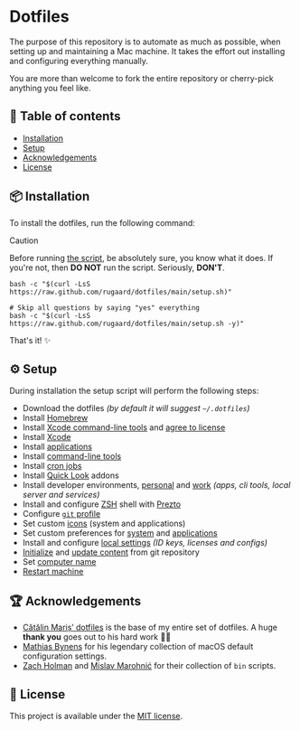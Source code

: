 # Dotfiles

The purpose of this repository is to automate as much as possible, when setting up and maintaining a Mac machine. It takes the effort out installing and configuring everything manually.

You are more than welcome to fork the entire repository or cherry-pick anything you feel like.

## 📖 Table of contents

- [Installation](#-installation)
- [Setup](#️-setup)
- [Acknowledgements](#-acknowledgements)
- [License](#-license)

## 📦 Installation

To install the dotfiles, run the following command:

> [!CAUTION]
> Before running [the script][setup script], be absolutely sure, you know what it does.
> If you're not, then **DO NOT** run the script. Seriously, **DON'T**.

```shell
bash -c "$(curl -LsS https://raw.github.com/rugaard/dotfiles/main/setup.sh)"

# Skip all questions by saying "yes" everything
bash -c "$(curl -LsS https://raw.github.com/rugaard/dotfiles/main/setup.sh -y)"
```

That's it! ✨

## ⚙️ Setup

During installation the setup script will perform the following steps:

- Download the dotfiles
  _(by default it will suggest `~/.dotfiles`)_
- Install [Homebrew][install homebrew]
- Install [Xcode command-line tools][install xcode cli tools] and [agree to license][xcode license agreement]
- Install [Xcode][install xcode]
- Install [applications][install applications]
- Install [command-line tools][install tools]
- Install [cron jobs][install cron]
- Install [Quick Look][install quicklooks] addons
- Install developer environments, [personal][install developer] and [work][install work] _(apps, cli tools, local server and services)_
- Install and configure [ZSH][install zsh] shell with [Prezto](https://github.com/sorin-ionescu/prezto)
- Configure [`git` profile][install git]
- Set custom [icons][install icons] (system and applications)
- Set custom preferences for [system][preferences system] and [applications][preferences applications]
- Install and configure [local settings][local script] _(ID keys, licenses and configs)_
- [Initialize][git init] and [update content][git update script] from git repository
- Set [computer name](computer-name)
- [Restart machine][setup script restart]

## 🏆 Acknowledgements

- [Cătălin Mariș’ dotfiles](https://github.com/alrra/dotfiles) is the base of my entire set of dotfiles. A huge **thank you** goes out to his hard work 🙏🏻
- [Mathias Bynens](https://github.com/mathiasbynens/dotfiles) for his legendary collection of macOS default configuration settings.
- [Zach Holman](https://github.com/holman/dotfiles) and [Mislav Marohnić](https://github.com/mislav/dotfiles) for their collection of `bin` scripts.

## 📝 License

This project is available under the [MIT license][license].

<!-- Link labels: -->
[computer-name]: macos/set_computer_name
[install applications]: macos/install/applications
[install cron]: macos/install/cron
[install git]: macos/git_profile
[install developer]: macos/install/developer
[install homebrew]: macos/install/homebrew
[install icons]: macos/install/icons
[install quicklooks]: macos/install/quicklooks
[install tools]: macos/install/tools
[install work]: macos/install/work
[install xcode cli tools]: https://github.com/rugaard/dotfiles/blob/main/macos/install/xcode.sh#L53-L67
[xcode license agreement]: https://github.com/rugaard/dotfiles/blob/main/macos/install/xcode.sh#L15-L30
[install xcode]: https://github.com/rugaard/dotfiles/blob/main/macos/install/xcode.sh#L102-L111
[install zsh]: macos/install/zsh
[preferences applications]: macos/preferences/applications
[preferences system]: macos/preferences/system
[setup script]: https://github.com/alrra/dotfiles/blob/main/src/os/setup.sh
[setup script restart]: https://github.com/rugaard/dotfiles/blob/main/setup.sh#L306-L315
[local script]: local
[git init]: https://github.com/rugaard/dotfiles/blob/main/setup.sh#L266-L273
[git update script]: update
[license]: LICENSE
